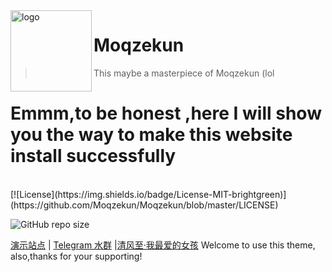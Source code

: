 <img src="http://Moqzekun.cn/Moqzekun.jpg" alt="logo" width="130" height="130" align="left" />

<h1>Moqzekun</h1>

> This maybe a masterpiece of Moqzekun (lol
# Emmm,to be honest ,here I will show you the way to make this website install successfully

  <br/>
[![License](https://img.shields.io/badge/License-MIT-brightgreen)](https://github.com/Moqzekun/Moqzekun/blob/master/LICENSE)

![GitHub repo size](https://img.shields.io/badge/repo%20size-27.3-brightgreen)

[演示站点](http://moqzekun.cn) | [Telegram 水群](https://t.me/Moqzekun) |[清风至·我最爱的女孩](http://moqzekun.cn/love.html)
<tab><tab>Welcome to use this theme, also,thanks for your supporting!
